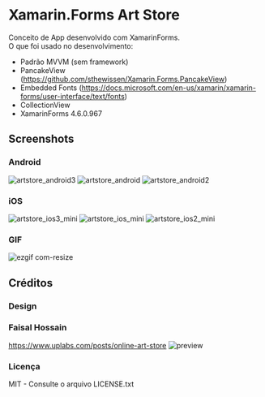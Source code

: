 # Xamarin.Forms Art Store
Conceito de App desenvolvido com XamarinForms. </br>
O que foi usado no desenvolvimento:
- Padrão MVVM (sem framework)
- PancakeView (https://github.com/sthewissen/Xamarin.Forms.PancakeView)
- Embedded Fonts (https://docs.microsoft.com/en-us/xamarin/xamarin-forms/user-interface/text/fonts)
- CollectionView
- XamarinForms 4.6.0.967

## Screenshots
### Android
![artstore_android3](https://user-images.githubusercontent.com/11803107/85238468-7f7d2c00-b404-11ea-8e5d-93f583ae2250.jpg)
![artstore_android](https://user-images.githubusercontent.com/11803107/85237361-a5063780-b3fc-11ea-9a24-f8c083619915.jpg)
![artstore_android2](https://user-images.githubusercontent.com/11803107/85237366-b0596300-b3fc-11ea-88f5-1d91c7059b8d.jpg)


### iOS
![artstore_ios3_mini](https://user-images.githubusercontent.com/11803107/85238548-10540780-b405-11ea-87da-e03ce71a5f90.jpg)
![artstore_ios_mini](https://user-images.githubusercontent.com/11803107/85237369-b94a3480-b3fc-11ea-9950-ce3923364f3e.jpg)
![artstore_ios2_mini](https://user-images.githubusercontent.com/11803107/85237381-c36c3300-b3fc-11ea-9161-73552ec70da4.jpg)

### GIF
![ezgif com-resize](https://user-images.githubusercontent.com/11803107/85238723-5493d780-b406-11ea-99a4-d3b592d6ebdd.gif)

## Créditos
### Design
### Faisal Hossain
https://www.uplabs.com/posts/online-art-store
![preview](https://user-images.githubusercontent.com/11803107/85237421-1fcf5280-b3fd-11ea-882d-3a616cfac9b5.png)

### Licença
MIT - Consulte o arquivo LICENSE.txt
